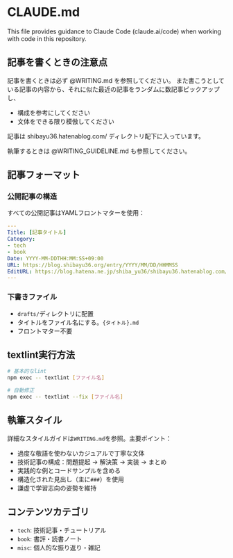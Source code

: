 # CLAUDE.md

This file provides guidance to Claude Code (claude.ai/code) when working with code in this repository.

## 記事を書くときの注意点
記事を書くときは必ず @WRITING.md を参照してください。
また書こうとしている記事の内容から、それに似た最近の記事をランダムに数記事ピックアップし、

- 構成を参考にしてください
- 文体をできる限り模倣してください

記事は shibayu36.hatenablog.com/ ディレクトリ配下に入っています。

執筆するときは @WRITING_GUIDELINE.md も参照してください。

## 記事フォーマット

### 公開記事の構造
すべての公開記事はYAMLフロントマターを使用：
```yaml
---
Title: [記事タイトル]
Category:
- tech
- book
Date: YYYY-MM-DDTHH:MM:SS+09:00
URL: https://blog.shibayu36.org/entry/YYYY/MM/DD/HHMMSS
EditURL: https://blog.hatena.ne.jp/shiba_yu36/shibayu36.hatenablog.com/atom/entry/[ID]
---
```

### 下書きファイル
- `drafts/`ディレクトリに配置
- タイトルをファイル名にする。`{タイトル}.md`
- フロントマター不要

## textlint実行方法
```bash
# 基本的なlint
npm exec -- textlint [ファイル名]

# 自動修正
npm exec -- textlint --fix [ファイル名]
```

## 執筆スタイル

詳細なスタイルガイドは`WRITING.md`を参照。主要ポイント：
- 過度な敬語を使わないカジュアルで丁寧な文体
- 技術記事の構成：問題提起 → 解決策 → 実装 → まとめ
- 実践的な例とコードサンプルを含める
- 構造化された見出し（主に`###`）を使用
- 謙虚で学習志向の姿勢を維持

## コンテンツカテゴリ

- `tech`: 技術記事・チュートリアル
- `book`: 書評・読書ノート
- `misc`: 個人的な振り返り・雑記
